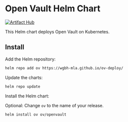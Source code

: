 # Open Vault Helm Chart
[![Artifact Hub](https://img.shields.io/endpoint?url=https://artifacthub.io/badge/repository/openvault)](https://artifacthub.io/packages/search?repo=openvault)

This Helm chart deploys Open Vault on Kubernetes.

## Install
Add the Helm repository:
```sh
helm repo add ov https://wgbh-mla.github.io/ov-deploy/

```

Update the charts:

```sh
helm repo update
```

Install the Helm chart:

Optional: Change `ov` to the name of your release.

```sh
helm install ov ov/openvault
```

